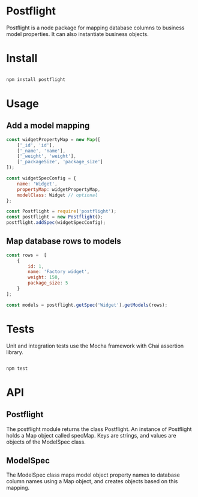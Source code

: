 # Postflight

Postflight is a node package for mapping database columns to business model properties. It can also instantiate business objects. 

# Install

```bash

npm install postflight

```

# Usage

## Add a model mapping
```javascript
const widgetPropertyMap = new Map([
    ['_id', 'id'],
    ['_name', 'name'],
    ['_weight', 'weight'],
    ['_packageSize', 'package_size']
]);

const widgetSpecConfig = {
    name: 'Widget',
    propertyMap: widgetPropertyMap,
    modelClass: Widget // optional
};

const Postflight = require('postflight');
const postflight = new Postflight();
postflight.addSpec(widgetSpecConfig);
```

## Map database rows to models

```javascript
const rows =  [
    {
        id: 1,
        name: 'Factory widget',
        weight: 150,
        package_size: 5
    }
];

const models = postflight.getSpec('Widget').getModels(rows);

```

# Tests

Unit and integration tests use the Mocha framework with Chai assertion library.

```bash

npm test

```

# API

## Postflight

The postflight module returns the class Postflight. An instance of Postflight holds a Map object called specMap. Keys are strings, and values are objects of the ModelSpec class.



## ModelSpec

The ModelSpec class maps model object property names to database column names using a Map object, and creates objects based on this mapping.